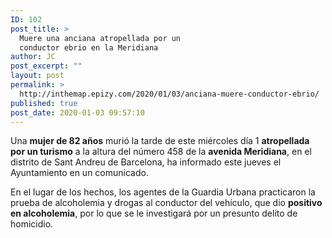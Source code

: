 ```yaml
---
ID: 102
post_title: >
  Muere una anciana atropellada por un
  conductor ebrio en la Meridiana
author: JC
post_excerpt: ""
layout: post
permalink: >
  http://inthemap.epizy.com/2020/01/03/anciana-muere-conductor-ebrio/
published: true
post_date: 2020-01-03 09:57:10
---
```

<p><!--StartFragment--></p>

<!-- wp:paragraph -->
<p>Una&nbsp;<strong>mujer de 82 años</strong>&nbsp;murió la tarde de este miércoles día 1&nbsp;<strong>atropellada por un turismo</strong>&nbsp;a la altura del número 458 de la&nbsp;<strong>avenida Meridiana</strong>, en el distrito de Sant Andreu de Barcelona, ha informado este jueves el Ayuntamiento en un comunicado.</p>
<!-- /wp:paragraph -->

<!-- wp:paragraph -->
<p>En el lugar de los hechos, los agentes de la Guardia Urbana practicaron la prueba de alcoholemia y drogas al conductor del vehículo, que dio&nbsp;<strong>positivo en alcoholemia</strong>, por lo que se le investigará por un presunto delito de homicidio.</p>
<!-- /wp:paragraph -->

<p><!--EndFragment--></p>